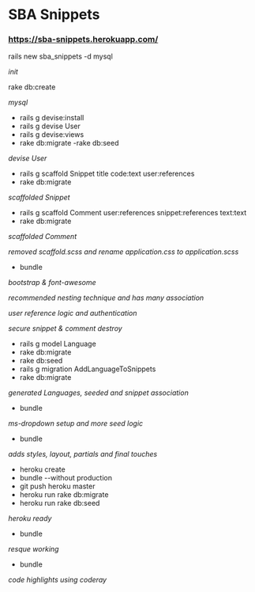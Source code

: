 # SBA Snippets

### https://sba-snippets.herokuapp.com/

rails new sba_snippets -d mysql

*init*

rake db:create

*mysql*

- rails g devise:install
- rails g devise User
- rails g devise:views
- rake db:migrate
-rake db:seed

*devise User*

- rails g scaffold Snippet title code:text user:references
- rake db:migrate

*scaffolded Snippet*

- rails g scaffold Comment user:references snippet:references text:text
- rake db:migrate

*scaffolded Comment*

*removed scaffold.scss and rename application.css to application.scss*

- bundle

*bootstrap & font-awesome*

*recommended nesting technique and has many association*

*user reference logic and authentication*

*secure snippet & comment destroy*

- rails g model Language
- rake db:migrate
- rake db:seed
- rails g migration AddLanguageToSnippets
- rake db:migrate

*generated Languages, seeded and snippet association*

- bundle

*ms-dropdown setup and more seed logic*

- bundle

*adds styles, layout, partials and final touches*

- heroku create
- bundle --without production
- git push heroku master
- heroku run rake db:migrate
- heroku run rake db:seed

*heroku ready*

- bundle

*resque working*

- bundle

*code highlights using coderay*
